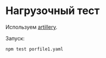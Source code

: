 # Нагрузочный тест

Используем [artillery](https://www.artillery.io/docs).

Запуск:

```
npm test porfile1.yaml
```

